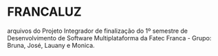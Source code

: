 # FRANCALUZ
arquivos do Projeto Integrador de finalização do 1º semestre de Desenvolvimento de Software Multiplataforma da Fatec Franca - Grupo: Bruna, José, Lauany e Monica.
